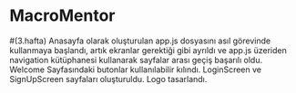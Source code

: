 ﻿# MacroMentor
#(3.hafta) Anasayfa olarak oluşturulan app.js dosyasını asıl görevinde kullanmaya başlandı, artık ekranlar gerektiği gibi ayrıldı ve app.js üzeriden navigation kütüphanesi kullanarak sayfalar arası geçiş başarılı oldu. Welcome Sayfasındaki butonlar kullanılabilir kılındı. LoginScreen ve SignUpScreen sayfaları oluşturuldu. Logo tasarlandı.


#
